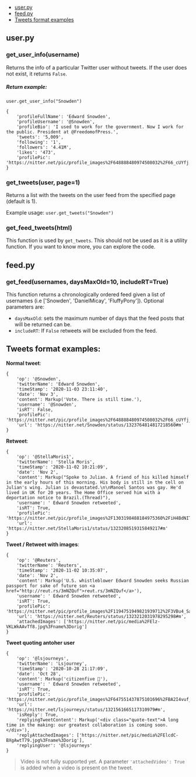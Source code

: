 - [user.py](#userpy)
- [feed.py](#feedpy)
- [Tweets format examples](#tweets-format-examples)

## user.py

### get_user_info(username)
Returns the info of a particular Twitter user without tweets. If the user does not exist, it returns `False`.

##### Return example:

`user.get_user_info("Snowden")`
```
{
	'profileFullName': 'Edward Snowden',
	'profileUsername': '@Snowden',
	'profileBio': 'I used to work for the government. Now I work for the public. President at @FreedomofPress.',
	'tweets': '5,009',
	'following': '1',
	'followers': '4.41M',
	'likes': '473',
	'profilePic': 'https://nitter.net/pic/profile_images%2F648888480974508032%2F66_cUYfj.jpg'
}
```

### get_tweets(user, page=1)
Returns a list with the tweets on the user feed from the specified page (default is 1).

Example usage: `user.get_tweets("Snowden")`

### get_feed_tweets(html)
This function is used by `get_tweets`. This should not be used as it is a utility function. If you want to know more, you can explore the code.

## feed.py

### get_feed(usernames, daysMaxOld=10, includeRT=True)
This function returns a chronologically ordered feed given a list of usernames (i.e ['Snowden', 'DanielMicay', 'FluffyPony']). Optional parameters are:
* `daysMaxOld`: sets the maximum number of days that the feed posts that will be returned can be.
* `includeRT`: If `False` retweets will be excluded from the feed.

## Tweets format examples:
**Normal tweet**:
```
{
	'op': '@Snowden',
	'twitterName': 'Edward Snowden',
	'timeStamp': '2020-11-03 23:11:40',
	'date': 'Nov 3',
	'content': Markup('Vote. There is still time.'),
	'username': '@Snowden',
	'isRT': False,
	'profilePic': 'https://nitter.net/pic/profile_images%2F648888480974508032%2F66_cUYfj_normal.jpg',
	'url': 'https://nitter.net/Snowden/status/1323764814817218560#m'
}
```

**Retweet**:
```
{
	'op': '@StellaMoris1',
	'twitterName': 'Stella Moris',
	'timeStamp': '2020-11-02 10:21:09',
	'date': 'Nov 2',
	'content': Markup("Spoke to Julian. A friend of his killed himself in the early hours of this morning. His body is still in the cell on Julian's wing. Julian is devastated.\n\nManoel Santos was gay. He'd lived in UK for 20 years. The Home Office served him with a deportation notice to Brazil.(Thread)"),
	'username': ' Edward Snowden retweeted',
	'isRT': True,
	'profilePic': 'https://nitter.net/pic/profile_images%2F1303198488184975360%2FiH4BdNIT_normal.jpg',
	'url': 'https://nitter.net/StellaMoris1/status/1323208519315849217#m'
}
```

**Tweet / Retweet with images**:
```
{
	'op': '@Reuters',
	'twitterName': 'Reuters',
	'timeStamp': '2020-11-02 10:35:07',
	'date': 'Nov 2',
	'content': Markup('U.S. whistleblower Edward Snowden seeks Russian passport for sake of future son <a href="http://reut.rs/3mNZQuf">reut.rs/3mNZQuf</a>'),
	'username': ' Edward Snowden retweeted',
	'isRT': True,
	'profilePic': 'https://nitter.net/pic/profile_images%2F1194751949821939712%2F3VBu4_Sa_normal.jpg',
	'url': 'https://nitter.net/Reuters/status/1323212031978295298#m',
	'attachedImages': ['https://nitter.net/pic/media%2FElz-VKLWkAAvTf8.jpg%3Fname%3Dorig']
}
```

**Tweet quoting antoher user**
```
{
	'op': '@lsjourneys',
	'twitterName': 'Lsjourney',
	'timeStamp': '2020-10-28 21:17:09',
	'date': 'Oct 28',
	'content': Markup('citizenfive 👶'),
	'username': ' Edward Snowden retweeted',
	'isRT': True,
	'profilePic': 'https://nitter.net/pic/profile_images%2F647551437875101696%2FBA2I4vuf_normal.jpg',
	'url': 'https://nitter.net/lsjourneys/status/1321561665117310979#m',
	'isReply': True,
	'replyingTweetContent': Markup('<div class="quote-text">A long time in the making: our greatest collaboration is coming soon.</div>'),
	'replyAttachedImages': ['https://nitter.net/pic/media%2FElcdC-BXgAwtT79.jpg%3Fname%3Dorig'],
	'replyingUser': '@lsjourneys'
}
```

> Video is not fully supported yet. A parameter `'attachedVideo': True` is added when a video is present on the tweet.
